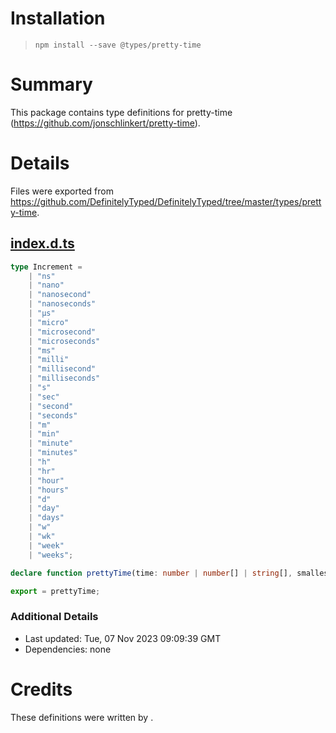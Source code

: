 # Installation
> `npm install --save @types/pretty-time`

# Summary
This package contains type definitions for pretty-time (https://github.com/jonschlinkert/pretty-time).

# Details
Files were exported from https://github.com/DefinitelyTyped/DefinitelyTyped/tree/master/types/pretty-time.
## [index.d.ts](https://github.com/DefinitelyTyped/DefinitelyTyped/tree/master/types/pretty-time/index.d.ts)
````ts
type Increment =
    | "ns"
    | "nano"
    | "nanosecond"
    | "nanoseconds"
    | "μs"
    | "micro"
    | "microsecond"
    | "microseconds"
    | "ms"
    | "milli"
    | "millisecond"
    | "milliseconds"
    | "s"
    | "sec"
    | "second"
    | "seconds"
    | "m"
    | "min"
    | "minute"
    | "minutes"
    | "h"
    | "hr"
    | "hour"
    | "hours"
    | "d"
    | "day"
    | "days"
    | "w"
    | "wk"
    | "week"
    | "weeks";

declare function prettyTime(time: number | number[] | string[], smallest?: Increment | string, digits?: number): string;

export = prettyTime;

````

### Additional Details
 * Last updated: Tue, 07 Nov 2023 09:09:39 GMT
 * Dependencies: none

# Credits
These definitions were written by .
